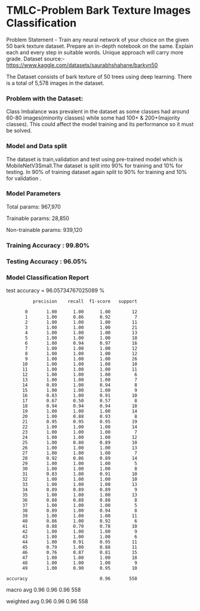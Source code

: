 # TMLC-Problem  Bark Texture Images Classification 

Problem Statement - Train any neural network of your choice on the given 50 bark texture dataset. Prepare an in-depth notebook on the same. Explain each and every step in suitable words. Unique approach will carry more grade.
Dataset source:- https://www.kaggle.com/datasets/saurabhshahane/barkvn50 

The Dataset consists of bark texture of 50 trees using deep learning. There is a total of 5,578 images in the dataset.
 
### Problem with the Dataset:
Class Imbalance was prevalent in the dataset as some classes had around 60-80 images(minority classes) while some had 100+ & 200+(majority classes). This could affect the model training and its performance so it must be solved.

### Model and Data split 
The dataset is train,validation and test using pre-trained model which is MobileNetV3Small.The dataset is split into  90% for training and 10% for testing. In 90% of training  dataset  again split to  90% for training  and  10% for validation . 

### Model Parameters
Total params: 967,970

Trainable params: 28,850

Non-trainable params: 939,120


### Training Accuracy : 99.80%

### Testing Accuracy : 96.05%
### Model  Classification Report

test accuracy = 96.05734767025089 %

              precision    recall  f1-score   support

           0       1.00      1.00      1.00        12
           1       1.00      0.86      0.92         7
           2       1.00      1.00      1.00        11
           3       1.00      1.00      1.00        21
           4       1.00      1.00      1.00        13
           5       1.00      1.00      1.00        18
           6       1.00      0.94      0.97        16
           7       1.00      1.00      1.00        12
           8       1.00      1.00      1.00        12
           9       1.00      1.00      1.00        26
          10       1.00      1.00      1.00        10
          11       1.00      1.00      1.00        11
          12       1.00      1.00      1.00         6
          13       1.00      1.00      1.00         7
          14       0.89      1.00      0.94         8
          15       1.00      1.00      1.00         9
          16       0.83      1.00      0.91        10
          17       0.67      0.50      0.57         8
          18       0.94      0.94      0.94        18
          19       1.00      1.00      1.00        14
          20       1.00      0.88      0.93         8
          21       0.95      0.95      0.95        19
          22       1.00      1.00      1.00        14
          23       1.00      1.00      1.00         7
          24       1.00      1.00      1.00        12
          25       1.00      0.80      0.89        10
          26       1.00      1.00      1.00        13
          27       1.00      1.00      1.00         7
          28       0.92      0.86      0.89        14
          29       1.00      1.00      1.00         5
          30       1.00      1.00      1.00         8
          31       0.83      1.00      0.91        10
          32       1.00      1.00      1.00        10
          33       1.00      1.00      1.00        13
          34       0.89      0.89      0.89         9
          35       1.00      1.00      1.00        13
          36       0.88      0.88      0.88         8
          37       1.00      1.00      1.00         5
          38       0.89      1.00      0.94         8
          39       1.00      1.00      1.00        11
          40       0.86      1.00      0.92         6
          41       0.88      0.70      0.78        10
          42       1.00      1.00      1.00         9
          43       1.00      1.00      1.00         6
          44       1.00      0.91      0.95        11
          45       0.79      1.00      0.88        11
          46       0.76      0.87      0.81        15
          47       1.00      1.00      1.00        18
          48       1.00      1.00      1.00         9
          49       1.00      0.90      0.95        10

    accuracy                           0.96       558
    
   macro avg       0.96      0.96      0.96       558
   
weighted avg       0.96      0.96      0.96       558
